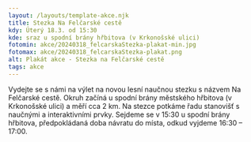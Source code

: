 ```yaml
---
layout: /layouts/template-akce.njk
title: Stezka Na Felčarské cestě 
kdy: Úterý 18.3. od 15:30
kde: sraz u spodní brány hřbitova (v Krkonošské ulici)
fotomin: akce/20240318_felcarskaStezka-plakat-min.jpg
fotomax: akce/20240318_felcarskaStezka-plakat.png
alt: Plakát akce - Stezka na Felčarské cestě
tags: akce
---
```


Vydejte se s námi na výlet na novou lesní naučnou stezku s názvem Na Felčarské cestě. Okruh začíná u spodní brány městského hřbitova (v Krkonošské ulici) a měří cca 2 km. Na stezce potkáme řadu stanovišť s naučnými a interaktivními prvky. Sejdeme se v 15:30 u spodní brány hřbitova, předpokládaná doba návratu do místa, odkud vyjdeme 16:30 – 17:00.


